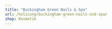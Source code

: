 ```yaml
---
title: "Buckingham Green Nails & Spa"
url: /holicong/buckingham-green-nails-und-spa/
shop: Kosmetik
---
```

